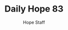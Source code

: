 ---
image: /assets/img/daily-hope-default-artwork.png
title: Daily Hope 83
number: 83
categories:
  - Daily Hope
author: Hope Staff
notes: Daily Hope 83
embed: >-
  <iframe src="https://open.spotify.com/embed/episode/3XL2XDED1j80TOtJvuYegF?utm_source=generator" width="400px" height="102px" frameborder=“0" scrolling=“no”></iframe>
---